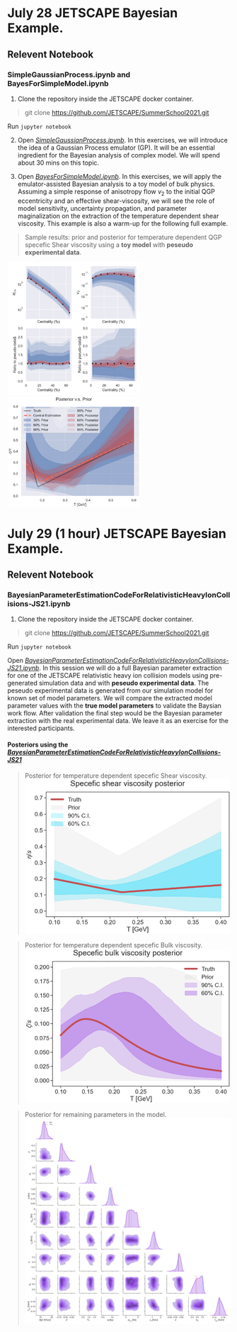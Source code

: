 # July 28 JETSCAPE Bayesian Example.
## Relevent Notebook

### SimpleGaussianProcess.ipynb and BayesForSimpleModel.ipynb
1. Clone the repository inside the JETSCAPE docker container.
>git clone https://github.com/JETSCAPE/SummerSchool2021.git

Run `jupyter notebook`

2. Open *[SimpleGaussianProcess.ipynb](https://github.com/JETSCAPE/SummerSchool2021/blob/master/Jul28_29_BayesianSoftExample/SimpleGaussianProcess.ipynb)*. In this exercises, we will introduce the idea of a Gaussian Process emulator (GP). It will be an essential ingredient for the Bayesian analysis of complex model. We will spend about 30 mins on this topic.



3. Open *[BayesForSimpleModel.ipynb](https://github.com/JETSCAPE/SummerSchool2021/blob/master/Jul28_29_BayesianSoftExample/BayesForSimpleModel.ipynb)*. In this exercises, we will apply the emulator-assisted Bayesian analysis to a toy model of bulk physics. Assuming a simple response of anisotropy flow $v_2$ to the initial QGP eccentricity and an effective shear-viscosity, we will see the role of model sensitivity, uncertainty propagation, and parameter maginalization on the extraction of the temperature dependent shear viscosity. This example is also a warm-up for the following full example.

> Sample results: prior and posterior for temperature dependent QGP specefic Shear viscosity using a **toy model** with **peseudo experimental data**.
<p>
<img src="https://github.com/JETSCAPE/SummerSchool2021/blob/master/Jul28_29_BayesianSoftExample/SimpleBulk/plots/Posterior_validation.png" width="300" />

<img src="https://github.com/JETSCAPE/SummerSchool2021/blob/master/Jul28_29_BayesianSoftExample/SimpleBulk/plots/Posterior_of_eta_s.png" width="300"  />
 </p>

# July 29 (1 hour) JETSCAPE Bayesian Example.
## Relevent Notebook


### BayesianParameterEstimationCodeForRelativisticHeavyIonCollisions-JS21.ipynb

1. Clone the repository inside the JETSCAPE docker container.
>git clone https://github.com/JETSCAPE/SummerSchool2021.git

Run `jupyter notebook`

Open *[BayesianParameterEstimationCodeForRelativisticHeavyIonCollisions-JS21.ipynb](https://github.com/JETSCAPE/SummerSchool2021/blob/master/Jul28_29_BayesianSoftExample/BayesianParameterEstimationForRelativisticHeavyIonPhysics-JS21.ipynb)*. In this session we will do a full Bayesian parameter extraction for one of the JETSCAPE relativistic heavy ion collision models using pre-generated simulation data and with **peseudo experimental data**. The peseudo experimental data is generated from our simulation model for known set of model parameters. We will compare the extracted model parameter values with the **true model parameters** to validate the Baysian work flow. After validation the final step would be the Bayesian parameter extraction with the real experimental data. We leave it as an exercise for the interested participants. 

#### Posteriors using the *[BayesianParameterEstimationCodeForRelativisticHeavyIonCollisions-JS21](https://github.com/JETSCAPE/SummerSchool2021/blob/master/Jul28_29_BayesianSoftExample/BayesianParameterEstimationForRelativisticHeavyIonPhysics-JS21.ipynb)*


> Posterior for temperature dependent specefic Shear viscosity.
![alt text](https://github.com/JETSCAPE/SummerSchool2021/blob/master/Jul28_29_BayesianSoftExample/Results/FigureFiles/shear_posterior.png)



> Posterior for temperature dependent specefic Bulk viscosity.
![alt text](https://github.com/JETSCAPE/SummerSchool2021/blob/master/Jul28_29_BayesianSoftExample/Results/FigureFiles/bulk_posterior.png)



> Posterior for remaining parameters in the model.
![alt text](https://github.com/JETSCAPE/SummerSchool2021/blob/master/Jul28_29_BayesianSoftExample/Results/FigureFiles/JETSCAPE_bayesWithoutViscosity.png)

